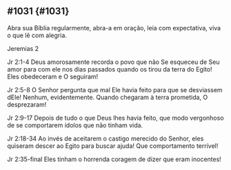 ## #1031 {#1031}

Abra sua Bíblia regularmente, abra-a em oração, leia com expectativa, viva o que lê com alegria.

Jeremias 2

Jr 2:1-4 Deus amorosamente recorda o povo que não Se esqueceu de Seu amor para com ele nos dias passados quando os tirou da terra do Egito! Eles obedeceram e O seguiram!

Jr 2:5-8 O Senhor pergunta que mal Ele havia feito para que se desviassem dEle! Nenhum, evidentemente. Quando chegaram à terra prometida, O desprezaram!

Jr 2:9-17 Depois de tudo o que Deus lhes havia feito, que modo vergonhoso de se comportarem ídolos que não tinham vida.

Jr 2:18-34 Ao invés de aceitarem o castigo merecido do Senhor, eles quiseram descer ao Egito para buscar ajuda! Que comportamento terrível!

Jr 2:35-final Eles tinham o horrenda coragem de dizer que eram inocentes!